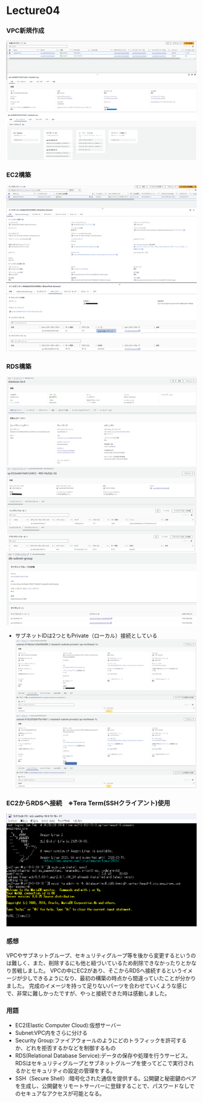 # Lecture04
### VPC新規作成
![VPC](image/lecture04/img-1.png)
![VPCリソースマップ](image/lecture04/img-2.png)

### EC2構築
![EC2](image/lecture04/img-3.png)
![EC2セキュリティグループ](image/lecture04/img-4.png)


### RDS構築
![RDS](image/lecture04/img-5.png)
![RDSセキュリティグループ](image/lecture04/img-6.png)
![RDSサブネットグループ](image/lecture04/img-7.png)
- サブネットIDは2つともPrivate（ローカル）接続としている
![RDSサブネットID1](image/lecture04/img-8.png)
![RDSサブネットID2](image/lecture04/img-9.png)

### EC2からRDSへ接続　※Tera Term(SSHクライアント)使用
![teraterm](image/lecture04/img-10.png)

### 感想
VPCやサブネットグループ、セキュリティグループ等を後から変更するというのは難しく、また、削除するにも他と紐づいているため削除できなかったりとかなり苦戦しました。
VPCの中にEC2があり、そこからRDSへ接続するというイメージが少しできるようになり、最初の構築の時点から間違っていたことが分かりました。
完成のイメージを持って足りないパーツを合わせていくような感じで、非常に難しかったですが、やっと接続できた時は感動しました。

### 用語
- EC2(Elastic Computer Cloud):仮想サーバー
- Subnet:VPC内をさらに分ける
- Security Group:ファイアウォールのようにどのトラフィックを許可するか、どれを拒否するかなどを制御するもの
- RDS(Relational Database Service):データの保存や処理を行うサービス。  
RDSはセキュリティグループとサブネットグループを使ってどこで実行されるかとセキュリティの設定の管理をする。
- SSH（Secure Shell）:暗号化された通信を提供する。公開鍵と秘密鍵のペアを生成し、公開鍵をリモートサーバーに登録することで、パスワードなしでのセキュアなアクセスが可能となる。